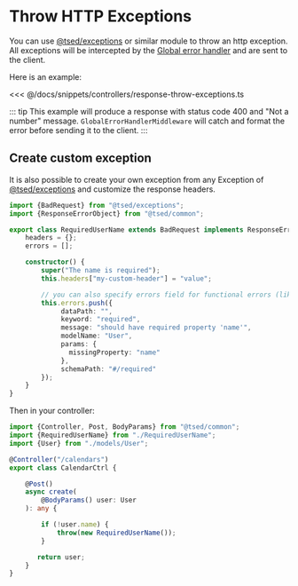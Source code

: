 # Throw HTTP Exceptions

You can use [@tsed/exceptions](/docs/exceptions.md) or similar module to throw an http exception.
All exceptions will be intercepted by the [Global error handler](/docs/middlewares/override/global-error-handler.md)
and are sent to the client.

Here is an example:

<<< @/docs/snippets/controllers/response-throw-exceptions.ts

::: tip
This example will produce a response with status code 400 and "Not a number" message. 
`GlobalErrorHandlerMiddleware` will catch and format the error before sending it to the client.
:::

## Create custom exception

It is also possible to create your own exception from any Exception of [@tsed/exceptions](/docs/exceptions.md) and customize the response headers.

```typescript
import {BadRequest} from "@tsed/exceptions";
import {ResponseErrorObject} from "@tsed/common";

export class RequiredUserName extends BadRequest implements ResponseErrorObject {
    headers = {};
    errors = [];

    constructor() {
        super("The name is required");
        this.headers["my-custom-header"] = "value";

        // you can also specify errors field for functional errors (like AJV validation).
        this.errors.push({
             dataPath: "",
             keyword: "required",
             message: "should have required property 'name'",
             modelName: "User",
             params: {
               missingProperty: "name"
             },
             schemaPath: "#/required"
        });
    }
}
```

Then in your controller:

```typescript
import {Controller, Post, BodyParams} from "@tsed/common";
import {RequiredUserName} from "./RequiredUserName";
import {User} from "./models/User";

@Controller("/calendars")
export class CalendarCtrl {

    @Post()
    async create(
        @BodyParams() user: User
    ): any {

        if (!user.name) {
            throw(new RequiredUserName());
        }

       return user;
    }
}
```
